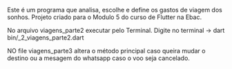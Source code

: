 Este é um programa que analisa, escolhe e define os gastos de viagem dos sonhos. Projeto criado para o Modulo 5 do curso de Flutter na Ebac.

No arquivo viagens_parte2 executar pelo Terminal. Digite no terminal ->   dart bin/_2_viagens_parte2.dart

NO file viagens_parte3 altera o método principal caso queira mudar o destino ou a mesagem do whatsapp caso o voo seja cancelado. 